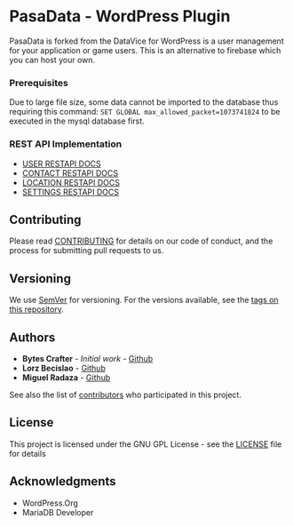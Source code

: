 # PasaData - WordPress Plugin

PasaData is forked from the DataVice for WordPress is a user management for your application or game users. This is an alternative to firebase which you can host your own.

### Prerequisites

Due to large file size, some data cannot be imported to the database thus requiring this command: `SET GLOBAL max_allowed_packet=1073741824` to be executed in the mysql database first.

### REST API Implementation

- [USER RESTAPI DOCS](https://github.com/PasaBuyApp/WP-PasaData/documentation/USER)
- [CONTACT RESTAPI DOCS](https://github.com/PasaBuyApp/WP-PasaData/documentation/CONTACT)
- [LOCATION RESTAPI DOCS](https://github.com/PasaBuyApp/WP-PasaData/documentation/LOCATION)
- [SETTINGS RESTAPI DOCS](https://github.com/PasaBuyApp/WP-PasaData/documentation/SETTINGS)

## Contributing

Please read [CONTRIBUTING](CONTRIBUTING) for details on our code of conduct, and the process for submitting pull requests to us.

## Versioning

We use [SemVer](http://semver.org/) for versioning. For the versions available, see the [tags on this repository](https://github.com/PasaBuyApp/WP-PasaData/tags). 

## Authors

* **Bytes Crafter** - *Initial work* - [Github](https://github.com/BytesCrafter)
* **Lorz Becislao** - [Github](https://github.com/lorzbecislao)
* **Miguel Radaza** - [Github](https://github.com/MiguelRadaza)

See also the list of [contributors](https://github.com/PasaBuyApp/WP-PasaData/graphs/contributors) who participated in this project.

## License

This project is licensed under the GNU GPL License - see the [LICENSE](LICENSE) file for details

## Acknowledgments

* WordPress.Org
* MariaDB Developer
